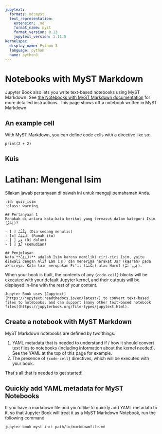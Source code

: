 ```yaml
---
jupytext:
  formats: md:myst
  text_representation:
    extension: .md
    format_name: myst
    format_version: 0.13
    jupytext_version: 1.11.5
kernelspec:
  display_name: Python 3
  language: python
  name: python3
---
```


# Notebooks with MyST Markdown

Jupyter Book also lets you write text-based notebooks using MyST Markdown.
See [the Notebooks with MyST Markdown documentation](https://jupyterbook.org/file-types/myst-notebooks.html) for more detailed instructions.
This page shows off a notebook written in MyST Markdown.

## An example cell

With MyST Markdown, you can define code cells with a directive like so:

```{code-cell}
print(2 + 2)
```

## Kuis
# Latihan: Mengenal Isim

Silakan jawab pertanyaan di bawah ini untuk menguji pemahaman Anda.

```{quiz}
:id: quiz_isim
:class: warning

## Pertanyaan 1
Manakah di antara kata-kata berikut yang termasuk dalam kategori Isim (اِسْمٌ)?

- [ ] يَكْتُبُ (Dia sedang menulis)
- [x] الْبَيْتُ (Rumah itu)
- [ ] فِي (Di dalam)
- [ ] ثُمَّ (Kemudian)

## Penjelasan
Kata **الْبَيْتُ** adalah Isim karena memiliki ciri-ciri Isim, yaitu diawali dengan Alif Lam (ال) dan menerima harakat Jar (kasrah) pada akhirnya. Kata lain merupakan Fi'il (يَكْتُبُ) atau Huruf (فِي, ثُمَّ).
```

When your book is built, the contents of any `{code-cell}` blocks will be
executed with your default Jupyter kernel, and their outputs will be displayed
in-line with the rest of your content.

```{seealso}
Jupyter Book uses [Jupytext](https://jupytext.readthedocs.io/en/latest/) to convert text-based files to notebooks, and can support [many other text-based notebook files](https://jupyterbook.org/file-types/jupytext.html).
```

## Create a notebook with MyST Markdown

MyST Markdown notebooks are defined by two things:

1. YAML metadata that is needed to understand if / how it should convert text files to notebooks (including information about the kernel needed).
   See the YAML at the top of this page for example.
2. The presence of `{code-cell}` directives, which will be executed with your book.

That's all that is needed to get started!

## Quickly add YAML metadata for MyST Notebooks

If you have a markdown file and you'd like to quickly add YAML metadata to it, so that Jupyter Book will treat it as a MyST Markdown Notebook, run the following command:

```
jupyter-book myst init path/to/markdownfile.md
```
